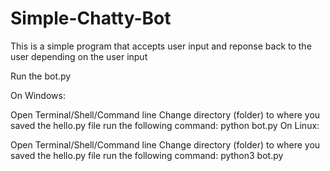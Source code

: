 # Simple-Chatty-Bot

This is a simple program that accepts user input and reponse back to the user depending on the user input

Run the bot.py

On Windows:

Open Terminal/Shell/Command line
Change directory (folder) to where you saved the hello.py file
run the following command: python bot.py
On Linux:

Open Terminal/Shell/Command line
Change directory (folder) to where you saved the hello.py file
run the following command: python3 bot.py
